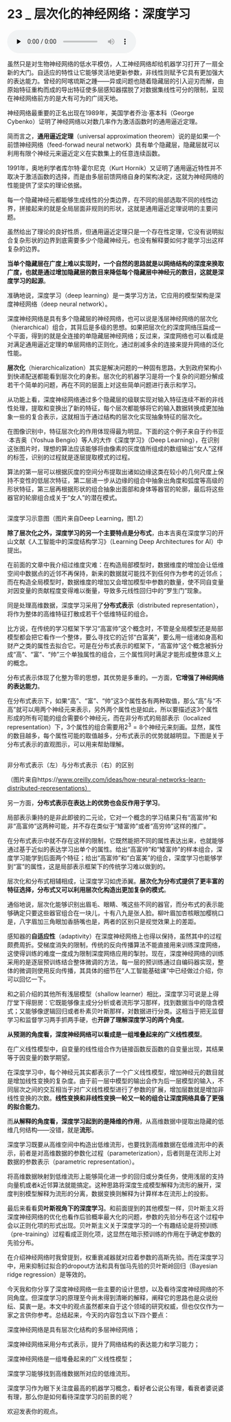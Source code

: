 # 23 _ 层次化的神经网络：深度学习

<audio id="audio" title="23 | 层次化的神经网络：深度学习" controls="" preload="none"><source id="mp3" src="https://static001.geekbang.org/resource/audio/e5/99/e596d39b8f2a96ca15032f641dbfdb99.mp3"></audio>

虽然只是对生物神经网络的低水平模仿，人工神经网络却给机器学习打开了一扇全新的大门。自适应的特性让它能够灵活地更新参数，非线性则赋予它具有更加强大的表达能力。曾经的阿喀琉斯之踵——异或问题也随着隐藏层的引入迎刃而解，由原始特征重构而成的导出特征使多层感知器摆脱了对数据集线性可分的限制，呈现在神经网络前方的是大有可为的广阔天地。

神经网络最重要的正名出现在1989年，美国学者乔治·塞本科（George Cybenko）证明了神经网络以对数几率作为激活函数时的通用逼近定理。

简而言之，**通用逼近定理**（universal approximation theorem）说的是如果一个前馈神经网络（feed-forwad neural network）具有单个隐藏层，隐藏层就可以利用有限个神经元来逼近定义在实数集上的任意连续函数。

1991年，奥地利学者库尔特·霍尔尼克（Kurt Hornik）又证明了通用逼近特性并不取决于激活函数的选择，而是由多层前馈网络自身的架构决定，这就为神经网络的性能提供了坚实的理论依据。

每一个隐藏神经元都能够生成线性的分类边界，在不同的局部选取不同的线性边界，拼接起来的就是全局层面非规则的形状，这就是通用逼近定理说明的主要问题。

虽然给出了理论的良好性质，但通用逼近定理只是一个存在性定理，它没有说明拟合复杂形状的边界到底需要多少个隐藏神经元，也没有解释要如何才能学习出这样复杂的边界。

**当单个隐藏层在广度上难以实现时，一个自然的思路就是以网络结构的深度来换取广度，也就是通过增加隐藏层的数目来降低每个隐藏层中神经元的数目，这就是深度学习的起源**。

准确地说，深度学习（deep learning）是一类学习方法，它应用的模型架构是深度神经网络（deep neural network）。

深度神经网络是具有多个隐藏层的神经网络，也可以说是浅层神经网络的层次化（hierarchical）组合，其背后是多级的思想。如果把层次化的深度网络压扁成一个平面，得到的就是全连接的单隐藏层神经网络；反过来，深度网络也可以看成是对满足通用逼近定理的单层网络的正则化，通过削减多余的连接来提升网络的泛化性能。

**层次化**（hierarchicalization）其实是解决问题的一种固有思路，大到政府架构小到快递配送都能看到层次化的身影。层次化的机器学习是将一个复杂的问题分解成若干个简单的问题，再在不同的层面上对这些简单问题进行表示和学习。

从功能上看，深度神经网络通过多个隐藏层的级联实现对输入特征连续不断的非线性处理，提取和变换出了新的特征，每个层次都能够将它的输入数据转换成更加抽象一些的复合表示，这就相当于通过结构的层次化实现抽象特征的层次化。

在图像识别中，特征层次化的作用体现得最为明显。下面的这个例子来自于约书亚·本吉奥（Yoshua Bengio）等人的大作《深度学习》（Deep Learning），在识别这张图片时，理想的算法应该能够将由像素的灰度值所组成的数组输出“女人”这样的标签，识别的过程就是逐层提取模式的过程。

算法的第一层可以根据灰度的空间分布提取出诸如边缘这类在较小的几何尺度上保持不变性的低层次特征，第二层进一步从边缘的组合中抽象出角度和弧度等高级的形状特征，第三层再根据形状的组合抽象出面部和身体等器官的轮廓，最后将这些器官的轮廓组合成关于“女人”的潜在模式。

<img src="https://static001.geekbang.org/resource/image/76/10/765a5fd5141215c75bf76cd072ee0b10.png" alt="" />

深度学习示意图（图片来自Deep Learning，图1.2）

**除了层次化之外，深度学习的另一个主要特点是分布式**，由本吉奥在深度学习的开山文献《人工智能中的深度结构学习》（Learning Deep Architectures for AI）中提出。

在前面的文章中我介绍过维度灾难：在构造局部模型时，数据维度的增加会让低维空间中数据点的近邻不再保持，新来的数据就可能找不到任何作为参考的近邻点；而在构造全局模型时，数据维度的增加又会增加模型中参数的数量，使不同自变量对因变量的贡献程度变得难以衡量，导致多元线性回归中的“罗生门”现象。

同是处理高维数据，深度学习采用了**分布式表示**（distributed representation），将作为整体的高维特征打散成若干个低维特征的组合。

比方说，在传统的学习框架下学习“高富帅”这个概念时，不管是全局模型还是局部模型都会把它看作一个整体，要么寻找它的近邻“白富美”，要么用一组诸如身高和财产之类的属性去拟合它。可是在分布式表示的框架下，“高富帅”这个概念被拆分成“高”、“富”、“帅”三个单独属性的组合，三个属性同时满足才能形成整体意义上的概念。

分布式表示体现了化整为零的思想，其优势是多重的。一方面，**它增强了神经网络的表达能力**。

在分布式表示下，如果“高”、“富”、“帅”这3个属性各有两种取值，那么“高”与“不高”就可以用两个神经元来表示，另外两个属性也是如此，所以要描述这3个属性形成的所有可能的组合需要6个神经元，而在非分布式的局部表示（localized representation）下，3个属性的组合需要用$2 ^ 3 = 8$个神经元来刻画。显然，属性的数目越多，每个属性可能的取值越多，分布式表示的优势就越明显。下图是关于分布式表示的直观图示，可以用来帮助理解。

<img src="https://static001.geekbang.org/resource/image/6a/ef/6abc17f266f8b76b818c349b463ba1ef.png" alt="" />

非分布式表示（左）与分布式表示（右）的区别

（图片来自https://www.oreilly.com/ideas/how-neural-networks-learn-distributed-representations）

另一方面，**分布式表示在表达上的优势也会反作用于学习**。

局部表示秉持的是非此即彼的二元论，它对一个概念的学习结果只有“高富帅”和非“高富帅”这两种可能，并不存在类似于“矮富帅”或者“高穷帅”这样的推广。

在分布式表示中就不存在这样的限制，它既然能把不同的属性表达出来，也就能够通过基于近似的表达学习出单个的属性。给出“高富帅”和“矮富帅”的样本组合，深度学习能学到后面两个特征；给出“高富帅”和“白富美”的组合，深度学习也能够学到“富”的属性，这是局部表示框架下的传统学习难以做到的。

层次化和分布式相辅相成，让深度学习如虎添翼。**层次化为分布式提供了更丰富的特征选择，分布式又可以利用层次化构造出更加复杂的模式**。

通俗地说，层次化能够识别出眉毛、眼睛、嘴这些不同的器官，而分布式的表示能够确定只要这些器官组合在一块儿，十有八九是张人脸。柳叶眉加杏核眼加樱桃口是，八字眉加三角眼加香肠嘴也是，两者的区别只是视觉效果上的差距。

感知器的**自适应性**（adaptivity）在深度神经网络上也得以保持，虽然其中的过程颇费周折。受梯度消失的限制，传统的反向传播算法不能直接用来训练深度网络，这使得训练的难度一度成为限制深度网络应用的掣肘。现在，深度神经网络的训练采用的是逐层预训练结合整体微调的方法，每一层的预训练通过自编码器实现，整体的微调则使用反向传播，其具体的细节在“人工智能基础课”中已经做过介绍，你可以回忆一下。

和之前介绍的其他所有浅层模型（shallow learner）相比，深度学习可说是上得厅堂下得厨房：它既能够像主成分分析或者流形学习那样，找到数据当中的隐含模式；又能够像逻辑回归或者朴素贝叶斯那样，对数据进行分类。这相当于把无监督学习和监督学习两手抓两手硬，也**开辟了理解深度学习的两个角度**。

**从预测的角度看，深度神经网络可以看成是一组堆叠起来的广义线性模型**。

在广义线性模型中，自变量的线性组合作为链接函数反函数的自变量出现，其结果等于因变量的数学期望。

在深度学习中，每个神经元其实都表示了一个广义线性模型，增加神经元的数目就是增加线性变换的复杂度。由于前一层中模型的输出会作为后一层模型的输入，不同层次之间的交互相当于对广义线性模型进行了参数的扩展，增加层数就是增加非线性变换的次数。**线性变换和非线性变换一轮又一轮的组合让深度网络具备了更强的拟合能力**。

而**从解释的角度看，深度学习起到的是降维的作用**，从高维数据中提取出隐藏的低维几何结构——没错，就是**流形**。

深度学习既要从高维空间中构造出低维流形，也要找到高维数据在低维流形中的表示，前者是对高维数据的参数化过程（parameterization），后者则是在流形上对数据的参数表示（parametric representation）。

将高维数据映射到低维流形上能够简化进一步的回归或分类任务，使用浅层的支持向量机或者$k$近邻算法就能搞定。这种思路将深度生成模型解释为流形的展开，深度判别模型解释为流形的分离，数据变换则解释为计算样本在流形上的投影。

最后来看看**贝叶斯视角下的深度学习**。和前面提到的其他模型一样，贝叶斯主义将深度神经网络的优化也看作后验概率最大化的问题，参数的先验分布在这个过程中会以正则化项的形式出现。贝叶斯主义关于深度学习的一个有趣结论是将预训练（pre-training）过程看成正则化项，这显然在暗示预训练的作用在于确定参数的先验分布。

在介绍神经网络时我曾提到，权重衰减器就对应着参数的高斯先验。而在深度学习中，用来抑制过拟合的dropout方法和具有伽马先验的贝叶斯岭回归（Bayesian ridge regression）是等效的。

今天我和你分享了深度神经网络一些主要的设计思想，以及看待深度神经网络的不同角度。但深度学习的原理至今尚未得到清晰的解释，阐释它的思路也是众说纷纭、莫衷一是。本文中的观点虽然都来自于这个领域的研究权威，但也仅仅作为一家之言供你参考。总结起来，今天的内容包含以下四个要点：


深度神经网络是具有层次化结构的多层神经网络；


深度神经网络采用分布式表示，提升了网络结构的表达能力和学习能力；


深度神经网络是一组堆叠起来的广义线性模型；


深度学习能够找到高维数据所对应的低维流形。


深度学习作为眼下关注度最高的机器学习概念，看好者公说公有理，看衰者婆说婆有理，那么你是如何看待深度学习的前景的呢？

欢迎发表你的观点。

<img src="https://static001.geekbang.org/resource/image/13/87/13aa6b50996f04259de01df53394ac87.jpg" alt="" />


